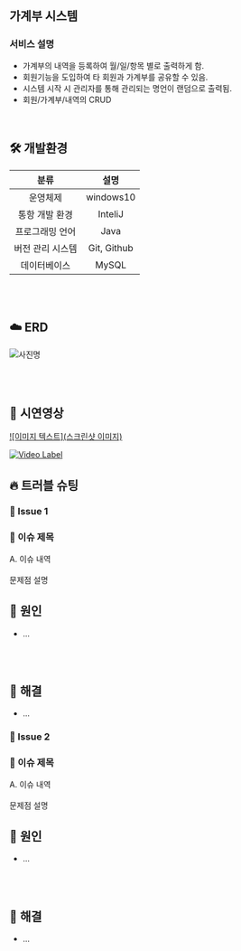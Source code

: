 ## 가계부 시스템

### 서비스 설명

- 가계부의 내역을 등록하여 월/일/항목 별로 출력하게 함.<br>
- 회원기능을 도입하여 타 회원과 가계부를 공유할 수 있음.<br>
- 시스템 시작 시 관리자를 통해 관리되는 명언이 랜덤으로 출력됨.<br>
- 회원/가계부/내역의 CRUD<br>
<br/>


## 🛠 개발환경
| 분류 | 설명 |
|:--------:|:--------:|
| 운영체제  | windows10   |
| 통항 개발 환경   | InteliJ   |
| 프로그래밍 언어   | Java   |
| 버전 관리 시스템   | Git, Github   |
| 데이터베이스   | MySQL   |

<br/>
<br/>

## ☁️ ERD

![사진명](https://i.imgur.com/uOoPShg.png)

<br>
<br>

## 👀 시연영상
[![이미지 텍스트](스크린샷 이미지)](유투브링크)

[![Video Label](http://img.youtube.com/vi/'유튜브주소의id'/0.jpg)](https://youtu.be/'유튜브주소의id')

## 🔥 트러블 슈팅

### 🚨 Issue 1
### 🚧 이슈 제목

A. 이슈 내역
<br>
<br>
문제점 설명
<br>
## 🛑 원인
- ...
<br>
<br>

## 🚥 해결
- ...

### 🚨 Issue 2
### 🚧 이슈 제목

A. 이슈 내역
<br>
<br>
문제점 설명
<br>
## 🛑 원인
- ...
<br>
<br>

## 🚥 해결
- ...
